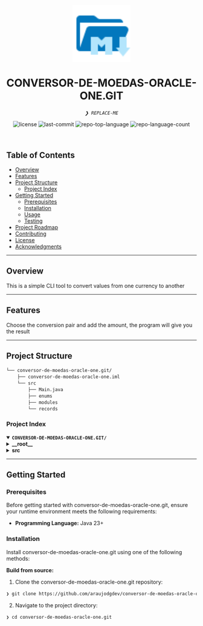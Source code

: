 <p align="center">
    <img src="https://raw.githubusercontent.com/PKief/vscode-material-icon-theme/ec559a9f6bfd399b82bb44393651661b08aaf7ba/icons/folder-markdown-open.svg" align="center" width="30%">
</p>
<p align="center"><h1 align="center">CONVERSOR-DE-MOEDAS-ORACLE-ONE.GIT</h1></p>
<p align="center">
	<em><code>❯ REPLACE-ME</code></em>
</p>
<p align="center">
	<img src="https://img.shields.io/github/license/araujodgdev/conversor-de-moedas-oracle-one.git?style=default&logo=opensourceinitiative&logoColor=white&color=0080ff" alt="license">
	<img src="https://img.shields.io/github/last-commit/araujodgdev/conversor-de-moedas-oracle-one.git?style=default&logo=git&logoColor=white&color=0080ff" alt="last-commit">
	<img src="https://img.shields.io/github/languages/top/araujodgdev/conversor-de-moedas-oracle-one.git?style=default&color=0080ff" alt="repo-top-language">
	<img src="https://img.shields.io/github/languages/count/araujodgdev/conversor-de-moedas-oracle-one.git?style=default&color=0080ff" alt="repo-language-count">
</p>
<p align="center"><!-- default option, no dependency badges. -->
</p>
<p align="center">
	<!-- default option, no dependency badges. -->
</p>
<br>

##  Table of Contents

- [ Overview](#-overview)
- [ Features](#-features)
- [ Project Structure](#-project-structure)
    - [ Project Index](#-project-index)
- [ Getting Started](#-getting-started)
    - [ Prerequisites](#-prerequisites)
    - [ Installation](#-installation)
    - [ Usage](#-usage)
    - [ Testing](#-testing)
- [ Project Roadmap](#-project-roadmap)
- [ Contributing](#-contributing)
- [ License](#-license)
- [ Acknowledgments](#-acknowledgments)

---

##  Overview

This is a simple CLI tool to convert values from one currency to another

---

##  Features

Choose the conversion pair and add the amount, the program will give you the result 

---

##  Project Structure

```sh
└── conversor-de-moedas-oracle-one.git/
    ├── conversor-de-moedas-oracle-one.iml
    └── src
        ├── Main.java
        ├── enums
        ├── modules
        └── records
```


###  Project Index
<details open>
	<summary><b><code>CONVERSOR-DE-MOEDAS-ORACLE-ONE.GIT/</code></b></summary>
	<details> <!-- __root__ Submodule -->
		<summary><b>__root__</b></summary>
		<blockquote>
			<table>
			</table>
		</blockquote>
	</details>
	<details> <!-- src Submodule -->
		<summary><b>src</b></summary>
		<blockquote>
			<table>
			<tr>
				<td><b><a href='https://github.com/araujodgdev/conversor-de-moedas-oracle-one.git/blob/master/src/Main.java'>Main.java</a></b></td>
				<td><code>❯ REPLACE-ME</code></td>
			</tr>
			</table>
			<details>
				<summary><b>enums</b></summary>
				<blockquote>
					<table>
					<tr>
						<td><b><a href='https://github.com/araujodgdev/conversor-de-moedas-oracle-one.git/blob/master/src/enums/ConvertionPairs.java'>ConvertionPairs.java</a></b></td>
						<td><code>❯ REPLACE-ME</code></td>
					</tr>
					</table>
				</blockquote>
			</details>
			<details>
				<summary><b>modules</b></summary>
				<blockquote>
					<table>
					<tr>
						<td><b><a href='https://github.com/araujodgdev/conversor-de-moedas-oracle-one.git/blob/master/src/modules/Converter.java'>Converter.java</a></b></td>
						<td><code>❯ REPLACE-ME</code></td>
					</tr>
					<tr>
						<td><b><a href='https://github.com/araujodgdev/conversor-de-moedas-oracle-one.git/blob/master/src/modules/Interaction.java'>Interaction.java</a></b></td>
						<td><code>❯ REPLACE-ME</code></td>
					</tr>
					<tr>
						<td><b><a href='https://github.com/araujodgdev/conversor-de-moedas-oracle-one.git/blob/master/src/modules/Serializer.java'>Serializer.java</a></b></td>
						<td><code>❯ REPLACE-ME</code></td>
					</tr>
					</table>
				</blockquote>
			</details>
			<details>
				<summary><b>records</b></summary>
				<blockquote>
					<table>
					<tr>
						<td><b><a href='https://github.com/araujodgdev/conversor-de-moedas-oracle-one.git/blob/master/src/records/ConversionResult.java'>ConversionResult.java</a></b></td>
						<td><code>❯ REPLACE-ME</code></td>
					</tr>
					<tr>
						<td><b><a href='https://github.com/araujodgdev/conversor-de-moedas-oracle-one.git/blob/master/src/records/Pair.java'>Pair.java</a></b></td>
						<td><code>❯ REPLACE-ME</code></td>
					</tr>
					</table>
				</blockquote>
			</details>
		</blockquote>
	</details>
</details>

---
##  Getting Started

###  Prerequisites

Before getting started with conversor-de-moedas-oracle-one.git, ensure your runtime environment meets the following requirements:

- **Programming Language:** Java 23+


###  Installation

Install conversor-de-moedas-oracle-one.git using one of the following methods:

**Build from source:**

1. Clone the conversor-de-moedas-oracle-one.git repository:
```sh
❯ git clone https://github.com/araujodgdev/conversor-de-moedas-oracle-one.git
```

2. Navigate to the project directory:
```sh
❯ cd conversor-de-moedas-oracle-one.git
```